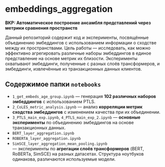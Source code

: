 # embeddings_aggregation

**ВКР: Автоматическое построение ансамбля представлений через метрики сравнения пространств**

Данный репозиторий содержит код и эксперименты, посвящённые объединению эмбеддингов с использованием информации о сходстве между их пространствами. Цель работы — исследовать, как можно эффективно агрегировать различные наборы эмбеддингов в единое представление на основе метрик их близости. Эксперименты охватывают эмбеддинги, полученные с разных слоёв трансформеров, и эмбеддинги, извлечённые из транзакционных данных клиентов.

## Содержимое папки `notebooks`

* `1_get_embeds_age_group.ipynb` — генерация **102 различных наборов эмбеддингов** с использованием PTLS.
* `2_CoLES_metric_analysis.ipynb` — анализ **корреляции метрик сходства эмбеддингов** с изменением качества при их объединении.
* `3_PTLS_main_exp.ipynb`, `4_PTLS_main_exp_2.ipynb` — **основные эксперименты** по объединению эмбеддингов на основе транзакционных данных.
* `BERT_layer_aggregation.ipynb`  
* `ROBERTA_layer_aggregation.ipynb`  
* `SimSCE_layer_aggregation_mean_pooling.ipynb`  
  — эксперименты по **агрегации слоёв трансформеров** (BERT, RoBERTa, SimSCE) на разных датасетах. Структура ноутбуков одинакова, различаются используемые модели.


